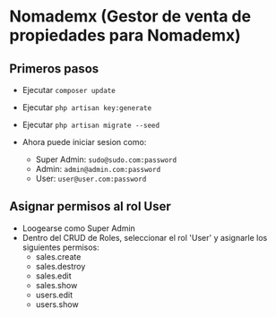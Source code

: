 
# Nomademx (Gestor de venta de propiedades para Nomademx)

## Primeros pasos

- Ejecutar ``composer update``
- Ejecutar ``php artisan key:generate``
- Ejecutar ``php artisan migrate --seed``

- Ahora puede iniciar sesion como:
    - Super Admin: ``sudo@sudo.com:password``
    - Admin: ``admin@admin.com:password``
    - User: ``user@user.com:password``

## Asignar permisos al rol User

- Loogearse como Super Admin
- Dentro del CRUD de Roles, seleccionar el rol 'User' y asignarle los siguientes permisos:
    - sales.create
    - sales.destroy
    - sales.edit
    - sales.show
    - users.edit
    - users.show
